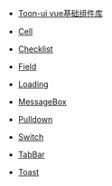 * [Toon-ui vue基础组件库](README.md)
* [ Cell](cell.md)
* [ Checklist](checklist.md)
* [ Field](field.md)
* [ Loading](loading.md)
* [ MessageBox](messagebox.md)
* [ Pulldown](pullDown.md)
* [ Switch](switch.md)
* [ TabBar](tabBar.md)
* [ Toast](toast.md)
